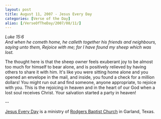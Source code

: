 ```yaml
---
layout: post
title: August 11, 2007 - Jesus Every Day
categories: [Verse of the Day]
alias: [/VerseOfTheDay/2007/08/11/]
---
```


_Luke 15:6  
And when he cometh home, he calleth together his friends and
neighbours, saying unto them, Rejoice with me; for I have found my
sheep which was lost._

The thought here is that the sheep owner feels exuberant joy to be
almost too much for himself to bear alone, and is positively relieved
by having others to share it with him. It's like you were sitting home
alone and you opened an envelope in the mail, and inside, you found a
check for a million dollars! You might run out and find someone,
anyone appropriate, to rejoice with you. This is the rejoicing in
heaven and in the heart of our God when a lost soul receives Christ.
Your salvation started a party in heaven!

 --

<a href=http://jesuseveryday.net>Jesus Every Day</a> is a ministry of <a href=http://rodgersbaptist.net>Rodgers Baptist Church</a> in Garland, Texas.
